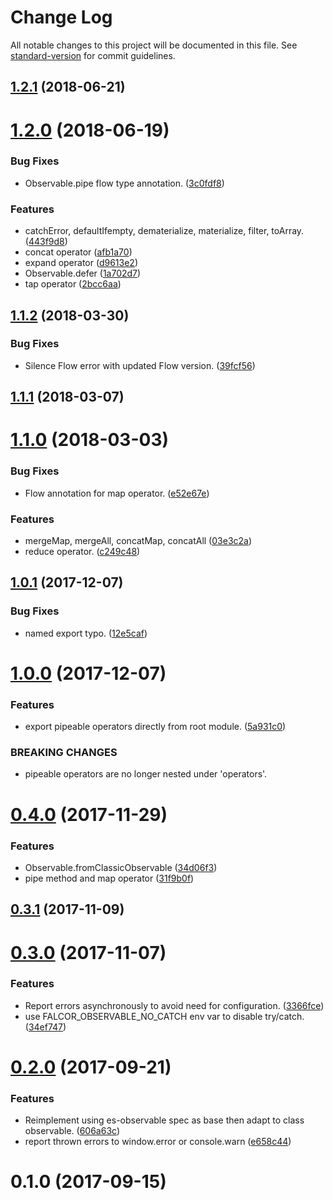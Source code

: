 # Change Log

All notable changes to this project will be documented in this file. See [standard-version](https://github.com/conventional-changelog/standard-version) for commit guidelines.

<a name="1.2.1"></a>
## [1.2.1](https://github.com/Netflix/falcor-observable/compare/v1.2.0...v1.2.1) (2018-06-21)



<a name="1.2.0"></a>
# [1.2.0](https://github.com/Netflix/falcor-observable/compare/v1.1.2...v1.2.0) (2018-06-19)


### Bug Fixes

* Observable.pipe flow type annotation. ([3c0fdf8](https://github.com/Netflix/falcor-observable/commit/3c0fdf8))


### Features

* catchError, defaultIfempty, dematerialize, materialize, filter, toArray. ([443f9d8](https://github.com/Netflix/falcor-observable/commit/443f9d8))
* concat operator ([afb1a70](https://github.com/Netflix/falcor-observable/commit/afb1a70))
* expand operator ([d9613e2](https://github.com/Netflix/falcor-observable/commit/d9613e2))
* Observable.defer ([1a702d7](https://github.com/Netflix/falcor-observable/commit/1a702d7))
* tap operator ([2bcc6aa](https://github.com/Netflix/falcor-observable/commit/2bcc6aa))



<a name="1.1.2"></a>
## [1.1.2](https://github.com/Netflix/falcor-observable/compare/v1.1.1...v1.1.2) (2018-03-30)


### Bug Fixes

* Silence Flow error with updated Flow version. ([39fcf56](https://github.com/Netflix/falcor-observable/commit/39fcf56))



<a name="1.1.1"></a>
## [1.1.1](https://github.com/Netflix/falcor-observable/compare/v1.1.0...v1.1.1) (2018-03-07)



<a name="1.1.0"></a>
# [1.1.0](https://github.com/Netflix/falcor-observable/compare/v1.0.1...v1.1.0) (2018-03-03)


### Bug Fixes

* Flow annotation for map operator. ([e52e67e](https://github.com/Netflix/falcor-observable/commit/e52e67e))


### Features

* mergeMap, mergeAll, concatMap, concatAll ([03e3c2a](https://github.com/Netflix/falcor-observable/commit/03e3c2a))
* reduce operator. ([c249c48](https://github.com/Netflix/falcor-observable/commit/c249c48))



<a name="1.0.1"></a>
## [1.0.1](https://github.com/Netflix/falcor-observable/compare/v1.0.0...v1.0.1) (2017-12-07)


### Bug Fixes

* named export typo. ([12e5caf](https://github.com/Netflix/falcor-observable/commit/12e5caf))



<a name="1.0.0"></a>
# [1.0.0](https://github.com/Netflix/falcor-observable/compare/v0.4.0...v1.0.0) (2017-12-07)


### Features

* export pipeable operators directly from root module. ([5a931c0](https://github.com/Netflix/falcor-observable/commit/5a931c0))


### BREAKING CHANGES

* pipeable operators are no longer nested under 'operators'.



<a name="0.4.0"></a>
# [0.4.0](https://github.com/Netflix/falcor-observable/compare/v0.3.1...v0.4.0) (2017-11-29)


### Features

* Observable.fromClassicObservable ([34d06f3](https://github.com/Netflix/falcor-observable/commit/34d06f3))
* pipe method and map operator ([31f9b0f](https://github.com/Netflix/falcor-observable/commit/31f9b0f))



<a name="0.3.1"></a>
## [0.3.1](https://github.com/Netflix/falcor-observable/compare/v0.3.0...v0.3.1) (2017-11-09)



<a name="0.3.0"></a>
# [0.3.0](https://github.com/Netflix/falcor-observable/compare/v0.2.0...v0.3.0) (2017-11-07)


### Features

* Report errors asynchronously to avoid need for configuration. ([3366fce](https://github.com/Netflix/falcor-observable/commit/3366fce))
* use FALCOR_OBSERVABLE_NO_CATCH env var to disable try/catch. ([34ef747](https://github.com/Netflix/falcor-observable/commit/34ef747))



<a name="0.2.0"></a>
# [0.2.0](https://github.com/Netflix/falcor-observable/compare/v0.1.0...v0.2.0) (2017-09-21)


### Features

* Reimplement using es-observable spec as base then adapt to class observable. ([606a63c](https://github.com/Netflix/falcor-observable/commit/606a63c))
* report thrown errors to window.error or console.warn ([e658c44](https://github.com/Netflix/falcor-observable/commit/e658c44))



<a name="0.1.0"></a>
# 0.1.0 (2017-09-15)
